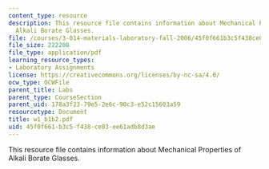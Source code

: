 ```yaml
---
content_type: resource
description: This resource file contains information about Mechanical Properties of
  Alkali Borate Glasses.
file: /courses/3-014-materials-laboratory-fall-2006/45f0f661b3c5f438ce03ee61adb8d3ae_w1_b1b2.pdf
file_size: 222208
file_type: application/pdf
learning_resource_types:
- Laboratory Assignments
license: https://creativecommons.org/licenses/by-nc-sa/4.0/
ocw_type: OCWFile
parent_title: Labs
parent_type: CourseSection
parent_uid: 178a3f23-79e5-2e6c-90c3-e52c15603a59
resourcetype: Document
title: w1_b1b2.pdf
uid: 45f0f661-b3c5-f438-ce03-ee61adb8d3ae
---
```

This resource file contains information about Mechanical Properties of Alkali Borate Glasses.